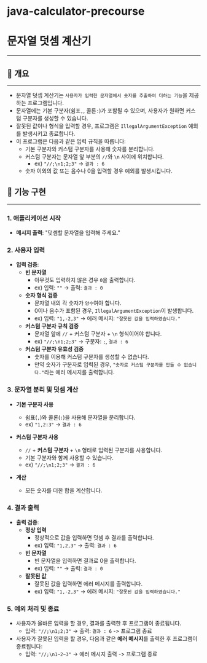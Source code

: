 # java-calculator-precourse
# **문자열 덧셈 계산기**

---

## 📌 개요

---

- 문자열 덧셈 계산기는 `사용자가 입력한 문자열에서 숫자를 추출하여 더하는 기능`을 제공하는 프로그램입니다.
- 문자열에는 기본 구분자(쉼표`,`, 콜론`:`)가 포함될 수 있으며, 사용자가 원하면 커스텀 구분자를 생성할 수 있습니다.
- 잘못된 값이나 형식을 입력할 경우, 프로그램은 `IllegalArgumentException` 예외를 발생시키고 종료합니다.
- 이 프로그램은 다음과 같은 입력 규칙을 따릅니다:
  - 기본 구분자와 커스텀 구분자를 사용해 숫자를 분리합니다.
  - 커스텀 구분자는 문자열 앞 부분의 `//`와 `\n` 사이에 위치합니다.
      - ex) `"//;\n1;2;3"` → `결과 : 6`
  - 숫자 이외의 값 또는 음수나 0을 입력할 경우 예외를 발생시킵니다.

## 📝 기능 구현

---

### 1. 애플리케이션 시작

- **메시지 출력**: "덧셈할 문자열을 입력해 주세요."

### 2. 사용자 입력

- **입력 검증**:
  - **빈 문자열**
     - 아무것도 입력하지 않은 경우 `0`을 출력합니다. 
     - ex) 입력: `""` → 출력: `결과 : 0`
  - **숫자 형식 검증**
     - 문자열 내의 각 숫자가 `양수`여야 합니다. 
     - 0이나 음수가 포함된 경우, `IllegalArgumentException`이 발생합니다. 
     - ex) 입력: `"1,-2,3"` → 에러 메시지: `"잘못된 값을 입력하였습니다."`
  - **커스텀 구분자 규칙 검증**
     - 문자열 앞에 `//` + 커스텀 구분자 + `\n` 형식이어야 합니다.
     - ex) `"//;\n1;2;3"` → 구분자: `;`, `결과 : 6 `
  - **커스텀 구분자 유효성 검증**
     - 숫자를 이용해 커스텀 구분자를 생성할 수 없습니다.
     - 만약 숫자가 구분자로 입력된 경우, `"숫자로 커스텀 구분자를 만들 수 없습니다."`라는 에러 메시지를 출력합니다.

### 3. 문자열 분리 및 덧셈 계산

- **기본 구분자 사용**
    - 쉼표(`,`)와 콜론(`:`)을 사용해 문자열을 분리합니다.
    - ex) `"1,2:3"` →  `결과 : 6`

- **커스텀 구분자 사용**
    - `//` + **커스텀 구분자** + `\n` 형태로 입력된 구분자를 사용합니다.
    - 기본 구분자와 함께 사용할 수 있습니다.
    - ex) `"//;\n1;2;3"` →  `결과 : 6`

- **계산**
    - 모든 숫자를 더한 합을 계산합니다.

### 4. 결과 출력

- **출력 검증**:
    - **정상 입력**
      - 정상적으로 값을 입력하면 덧셈 후 결과를 출력합니다.
      - ex) 입력: `"1,2,3"` → 출력: `결과 : 6`
    - **빈 문자열**
      - 빈 문자열을 입력하면 결과로 0을 출력합니다.
      - ex) 입력: `""` → 출력: `결과 : 0`
    - **잘못된 값**
      - 잘못된 값을 입력하면 에러 메시지를 출력합니다.
      - ex) 입력: `"1,-2,3"` → 에러 메시지: `"잘못된 값을 입력하였습니다."`

### 5. 예외 처리 및 종료

- 사용자가 올바른 입력을 할 경우, 결과를 출력한 후 프로그램이 종료됩니다.
  - 입력: `"//;\n1;2;3"` -> 출력: `결과 : 6` -> 프로그램 종료
- 사용자가 잘못된 입력을 할 경우, 다음과 같은 **에러 메시지**를 출력한 후 프로그램이 종료됩니다:
  - 입력: `"//;\n1~2~3"` -> 에러 메시지 출력 -> 프로그램 종료
